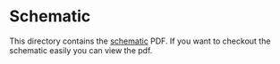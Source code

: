 # Schematic

This directory contains the [schematic](Schematic.pdf) PDF. If you want to checkout the schematic easily you can view the pdf.
